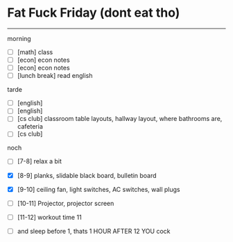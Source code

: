 # Fat Fuck Friday (dont eat tho)
---
morning
- [ ] [math] class
- [ ] [econ] econ notes
- [ ] [econ] econ notes
- [ ] [lunch break] read english

tarde
- [ ] [english] 
- [ ] [english] 
- [ ] [cs club] classroom table layouts, hallway layout, where bathrooms are, cafeteria
- [ ] [cs club] 

noch
- [ ] [7-8] relax a bit
- [x] [8-9] planks, slidable black board, bulletin board
- [x] [9-10] ceiling fan, light switches, AC switches, wall plugs
- [ ] [10-11] Projector, projector screen
- [ ] [11-12] workout time 11
- [ ] and sleep before 1, thats 1 HOUR AFTER 12 YOU cock

